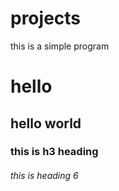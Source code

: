# projects
this is a simple program<br>
<h1>hello</h1>
<h2>hello world</h2>
<h3>this is h3 heading</h3>
<h6>this is heading 6
</h6>
